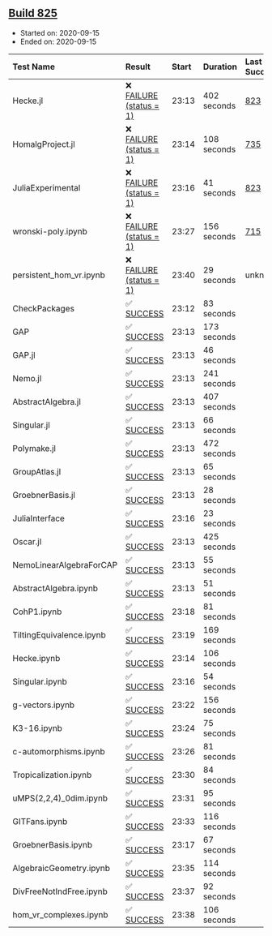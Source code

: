 ## [Build 825](https://oscarci.mathematik.uni-kl.de/job/oscar-stable/825/)

* Started on: 2020-09-15
* Ended on: 2020-09-15

| Test Name    | Result | Start | Duration | Last Success | First Failure |
|:-------------|:-------|:------|:---------|:-------------|:--------------|
| Hecke.jl | ❌ [FAILURE (status = 1)](https://oscarci.mathematik.uni-kl.de/job/oscar-stable/825/artifact/logs/build-825/Hecke.jl.log) | 23:13 | 402 seconds | [823](https://oscarci.mathematik.uni-kl.de/job/oscar-stable/823/) | [824](https://oscarci.mathematik.uni-kl.de/job/oscar-stable/824/) |
| HomalgProject.jl | ❌ [FAILURE (status = 1)](https://oscarci.mathematik.uni-kl.de/job/oscar-stable/825/artifact/logs/build-825/HomalgProject.jl.log) | 23:14 | 108 seconds | [735](https://oscarci.mathematik.uni-kl.de/job/oscar-stable/735/) | [736](https://oscarci.mathematik.uni-kl.de/job/oscar-stable/736/) |
| JuliaExperimental | ❌ [FAILURE (status = 1)](https://oscarci.mathematik.uni-kl.de/job/oscar-stable/825/artifact/logs/build-825/JuliaExperimental.log) | 23:16 | 41 seconds | [823](https://oscarci.mathematik.uni-kl.de/job/oscar-stable/823/) | [824](https://oscarci.mathematik.uni-kl.de/job/oscar-stable/824/) |
| wronski-poly.ipynb | ❌ [FAILURE (status = 1)](https://oscarci.mathematik.uni-kl.de/job/oscar-stable/825/artifact/logs/build-825/wronski-poly.ipynb.log) | 23:27 | 156 seconds | [715](https://oscarci.mathematik.uni-kl.de/job/oscar-stable/715/) | [716](https://oscarci.mathematik.uni-kl.de/job/oscar-stable/716/) |
| persistent_hom_vr.ipynb | ❌ [FAILURE (status = 1)](https://oscarci.mathematik.uni-kl.de/job/oscar-stable/825/artifact/logs/build-825/persistent_hom_vr.ipynb.log) | 23:40 | 29 seconds | unknown | unknown |
| CheckPackages | ✅ [SUCCESS](https://oscarci.mathematik.uni-kl.de/job/oscar-stable/825/artifact/logs/build-825/CheckPackages.log) | 23:12 | 83 seconds |  |  |
| GAP | ✅ [SUCCESS](https://oscarci.mathematik.uni-kl.de/job/oscar-stable/825/artifact/logs/build-825/GAP.log) | 23:13 | 173 seconds |  |  |
| GAP.jl | ✅ [SUCCESS](https://oscarci.mathematik.uni-kl.de/job/oscar-stable/825/artifact/logs/build-825/GAP.jl.log) | 23:13 | 46 seconds |  |  |
| Nemo.jl | ✅ [SUCCESS](https://oscarci.mathematik.uni-kl.de/job/oscar-stable/825/artifact/logs/build-825/Nemo.jl.log) | 23:13 | 241 seconds |  |  |
| AbstractAlgebra.jl | ✅ [SUCCESS](https://oscarci.mathematik.uni-kl.de/job/oscar-stable/825/artifact/logs/build-825/AbstractAlgebra.jl.log) | 23:13 | 407 seconds |  |  |
| Singular.jl | ✅ [SUCCESS](https://oscarci.mathematik.uni-kl.de/job/oscar-stable/825/artifact/logs/build-825/Singular.jl.log) | 23:13 | 66 seconds |  |  |
| Polymake.jl | ✅ [SUCCESS](https://oscarci.mathematik.uni-kl.de/job/oscar-stable/825/artifact/logs/build-825/Polymake.jl.log) | 23:13 | 472 seconds |  |  |
| GroupAtlas.jl | ✅ [SUCCESS](https://oscarci.mathematik.uni-kl.de/job/oscar-stable/825/artifact/logs/build-825/GroupAtlas.jl.log) | 23:13 | 65 seconds |  |  |
| GroebnerBasis.jl | ✅ [SUCCESS](https://oscarci.mathematik.uni-kl.de/job/oscar-stable/825/artifact/logs/build-825/GroebnerBasis.jl.log) | 23:13 | 28 seconds |  |  |
| JuliaInterface | ✅ [SUCCESS](https://oscarci.mathematik.uni-kl.de/job/oscar-stable/825/artifact/logs/build-825/JuliaInterface.log) | 23:16 | 23 seconds |  |  |
| Oscar.jl | ✅ [SUCCESS](https://oscarci.mathematik.uni-kl.de/job/oscar-stable/825/artifact/logs/build-825/Oscar.jl.log) | 23:13 | 425 seconds |  |  |
| NemoLinearAlgebraForCAP | ✅ [SUCCESS](https://oscarci.mathematik.uni-kl.de/job/oscar-stable/825/artifact/logs/build-825/NemoLinearAlgebraForCAP.log) | 23:13 | 55 seconds |  |  |
| AbstractAlgebra.ipynb | ✅ [SUCCESS](https://oscarci.mathematik.uni-kl.de/job/oscar-stable/825/artifact/logs/build-825/AbstractAlgebra.ipynb.log) | 23:13 | 51 seconds |  |  |
| CohP1.ipynb | ✅ [SUCCESS](https://oscarci.mathematik.uni-kl.de/job/oscar-stable/825/artifact/logs/build-825/CohP1.ipynb.log) | 23:18 | 81 seconds |  |  |
| TiltingEquivalence.ipynb | ✅ [SUCCESS](https://oscarci.mathematik.uni-kl.de/job/oscar-stable/825/artifact/logs/build-825/TiltingEquivalence.ipynb.log) | 23:19 | 169 seconds |  |  |
| Hecke.ipynb | ✅ [SUCCESS](https://oscarci.mathematik.uni-kl.de/job/oscar-stable/825/artifact/logs/build-825/Hecke.ipynb.log) | 23:14 | 106 seconds |  |  |
| Singular.ipynb | ✅ [SUCCESS](https://oscarci.mathematik.uni-kl.de/job/oscar-stable/825/artifact/logs/build-825/Singular.ipynb.log) | 23:16 | 54 seconds |  |  |
| g-vectors.ipynb | ✅ [SUCCESS](https://oscarci.mathematik.uni-kl.de/job/oscar-stable/825/artifact/logs/build-825/g-vectors.ipynb.log) | 23:22 | 156 seconds |  |  |
| K3-16.ipynb | ✅ [SUCCESS](https://oscarci.mathematik.uni-kl.de/job/oscar-stable/825/artifact/logs/build-825/K3-16.ipynb.log) | 23:24 | 75 seconds |  |  |
| c-automorphisms.ipynb | ✅ [SUCCESS](https://oscarci.mathematik.uni-kl.de/job/oscar-stable/825/artifact/logs/build-825/c-automorphisms.ipynb.log) | 23:26 | 81 seconds |  |  |
| Tropicalization.ipynb | ✅ [SUCCESS](https://oscarci.mathematik.uni-kl.de/job/oscar-stable/825/artifact/logs/build-825/Tropicalization.ipynb.log) | 23:30 | 84 seconds |  |  |
| uMPS(2,2,4)_0dim.ipynb | ✅ [SUCCESS](https://oscarci.mathematik.uni-kl.de/job/oscar-stable/825/artifact/logs/build-825/uMPS-2-2-4-_0dim.ipynb.log) | 23:31 | 95 seconds |  |  |
| GITFans.ipynb | ✅ [SUCCESS](https://oscarci.mathematik.uni-kl.de/job/oscar-stable/825/artifact/logs/build-825/GITFans.ipynb.log) | 23:33 | 116 seconds |  |  |
| GroebnerBasis.ipynb | ✅ [SUCCESS](https://oscarci.mathematik.uni-kl.de/job/oscar-stable/825/artifact/logs/build-825/GroebnerBasis.ipynb.log) | 23:17 | 67 seconds |  |  |
| AlgebraicGeometry.ipynb | ✅ [SUCCESS](https://oscarci.mathematik.uni-kl.de/job/oscar-stable/825/artifact/logs/build-825/AlgebraicGeometry.ipynb.log) | 23:35 | 114 seconds |  |  |
| DivFreeNotIndFree.ipynb | ✅ [SUCCESS](https://oscarci.mathematik.uni-kl.de/job/oscar-stable/825/artifact/logs/build-825/DivFreeNotIndFree.ipynb.log) | 23:37 | 92 seconds |  |  |
| hom_vr_complexes.ipynb | ✅ [SUCCESS](https://oscarci.mathematik.uni-kl.de/job/oscar-stable/825/artifact/logs/build-825/hom_vr_complexes.ipynb.log) | 23:38 | 106 seconds |  |  |
